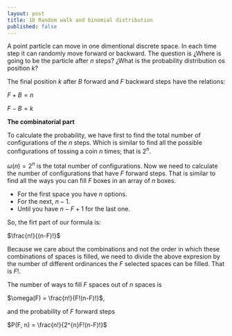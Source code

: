 ```yaml
---
layout: post
title: 1D Random walk and binomial distribution
published: false
---
```

A point particle can move in one dimentional discrete space. In each time step it can randomly move forward or backward.
The question is ¿Where is going to be the particle after $n$ steps? ¿What is the probability distribution os position $k$?

The final position $k$ after $B$ forward and $F$ backward steps have the relations:

$F + B = n$

$F - B = k$

__The combinatorial part__

To calculate the probability, we have first to find the total number of configurations of the $n$ steps. Which is similar to 
find all the possible configurations of tossing a coin $n$ times; that is $2^{n}$.

$\omega(n)=2^{n}$ is the total number of configurations. Now we need to calculate the number of configurations that have $F$ forward steps.
That is similar to find all the ways you can fill $F$ boxes in an array of $n$ boxes.

- For the first space you have $n$ options.
- For the next, $n-1$.
- Until you have $n-F+1$ for the last one.

So, the firt part of our formula is:

$\frac{n!}{(n-F)!}$

Because we care about the combinations and not the order in which these combinations of spaces is filled, we need to divide the
above expresion by the number of different ordinances the $F$ selected spaces can be filled. That is $F!$.

The number of ways to fill $F$ spaces out of $n$ spaces is

$\omega(F) = \frac{n!}{F!(n-F)!}$,

and the probability of $F$ forward steps

$P(F, n) = \frac{n!}{2^{n}F!(n-F)!}$


